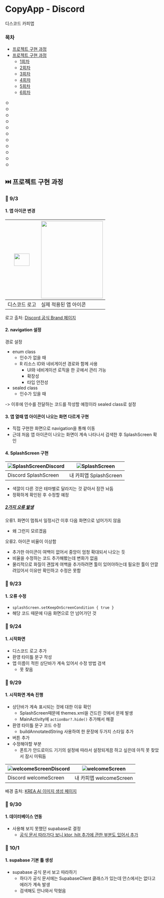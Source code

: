 # CopyApp - Discord
디스코드 카피앱

### 목차  
- [프로젝트 구현 과정](#-프로젝트-구현-과정)
- [프로젝트 구현 과정](#⏭️-프로젝트-구현-과정)
  - [1회차](#-93)
  - [2회차](#-923)
  - [3회차](#-924)
  - [4회차](#-929)
  - [5회차](#-930)
  - [6회차](#-101)

ㅇ  
ㅇ  
ㅇ  
ㅇ  
ㅇ  
ㅇ  
ㅇ  
ㅇ  
ㅇ  
ㅇ  
ㅇ  














## ⏭️ 프로젝트 구현 과정
### 📌 9/3
#### 1. 앱 아이콘 변경

|<img src="https://github.com/user-attachments/assets/2bb08a21-15f1-4eb3-a66f-bcb23de2ff92" width="50" height="40"/>|<img src="https://github.com/user-attachments/assets/f5664cd9-63b8-479a-9d59-385dd5156ce1" width="200" height="250"/>|
|---|---|
|디스코드 로고|실제 적용된 앱 아이콘|

로고 출처: [Discord 공식 Brand 페이지](https://discord.com/branding)

#### 2. navigation 설정

경로 설정
- enum class
  - 인수가 없을 때
  - R 리소스 ID와 네비게이션 경로와 함께 사용
    - UI와 네비게이션 로직을 한 곳에서 관리 가능
    - 확장성
    - 타입 안전성
- sealed class
  - 인수가 있을 때
    
-> 이후에 인수를 전달하는 코드를 작성할 예정이라 sealed class로 설정 

#### 3. 앱 열때 앱 아이콘이 나오는 화면 다르게 구현

- 직접 구현한 화면으로 navigation을 통해 이동
- 근데 처음 앱 아이콘이 나오는 화면이 계속 나타나서 검색한 후 SplashScreen 확인

#### 4. SplashScreen 구현

|![SplashScreenDiscord](https://github.com/user-attachments/assets/043405da-ac32-488e-8f8f-f0b785a1a23b)|![SplashScreen](https://github.com/user-attachments/assets/3d640e21-cc55-4faf-b798-31a15d470e5c)|
|---|---|
|Discord SplashScreen|내 카피앱 SplashScreen|
- 색깔이 다른 것은 테마별로 달라지는 것 같아서 잠깐 놔둠
- 정확하게 확인된 후 수정할 예정

##### [2가지 오류 발생](https://github.com/21dbwls12/CopyAppDiscord/commit/3173bfe4d2fe3cc10ebc1ae7e4dfe372058e11b6)

오류1. 화면이 멈춰서 일정시간 이후 다음 화면으로 넘어가지 않음
- 왜 그런지 모르겠음
  
오류2. 아이콘 비율이 이상함
- 추가한 아이콘이 여백이 없어서 중앙이 엄청 확대되서 나오는 듯
- 비율을 수정하는 코드 추가해봤는데 변화가 없음
- 물리적으로 화질이 괜찮게 여백을 추가하려면 툴이 있어야하는데 필요한 툴이 안깔려있어서 이유만 확인하고 수정은 못함

### 📌 9/23
#### 1. 오류 수정
- ```splashScreen.setKeepOnScreenCondition { true }```
- 해당 코드 때문에 다음 화면으로 안 넘어가던 것

### 📌 9/24
#### 1. 시작화면
- 디스코드 로고 추가
- 환영 타이틀 문구 작성
- 앱 이름이 적힌 상단바가 계속 있어서 수정 방법 검색
  - 못 찾음

### 📌 9/29
#### 1. 시작화면 계속 진행
- 상단바가 계속 표시되는 것에 대한 이유 확인
  - SplashScreen때문에 themes.xml을 건드린 것에서 문제 발생
  - MainActivity에 ```actionBar?.hide()``` 추가해서 해결
- 환영 타이틀 문구 코드 수정
  - buildAnnotatedString 사용하여 한 문장에 두가지 스타일 추가
- 버튼 추가
- 수정해야할 부분
  - 폰트가 안드로이드 기기의 설정에 따라서 설정되게끔 하고 싶은데 아직 못 찾았서 잠시 미뤄둠

|![welcomeScreenDiscord](https://github.com/user-attachments/assets/078c0013-f42a-4626-abf2-3f45cbe5daa2)|![welcomeScreen](https://github.com/user-attachments/assets/a2cd8e4a-1e37-4455-b56e-f8ce92f2d4ae)|
|---|---|
|Discord welcomeScreen|내 카피앱 welcomeScreen|

배경 출처: [KREA AI 이미지 생성 페이지](https://www.krea.ai/apps/image/flux)

### 📌 9/30
#### 1. 데이터베이스 연동
- 사용해 보지 못했던 supabase로 결정
  - [공식 문서 따라가다 보니 ktor, hilt 추가에 관한 부분도 있어서 추가](https://github.com/21dbwls12/CopyAppDiscord/commit/1798abdf3ffdaf27b9e4245e2e79fe802712b883)

### 📌 10/1
#### 1. supabase 기본 틀 생성
- supabase 공식 문서 보고 따라하기
  - 하다가 공식 문서에는 SupabaseClient 클래스가 있는데 안스에서는 없다고 에러가 계속 발생
  - 검색해도 안나와서 막혔음



